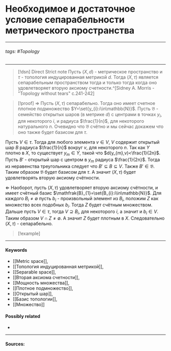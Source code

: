 # Необходимое и достаточное условие сепарабельности метрического пространства
***
###### tags: #Topology  
***
>[!dsn] Direct Strict note
>Пусть $(X,d)$ - метрическое пространство и $\tau$ - топология индуцированная метрикой $d$. Тогда $(X,\tau)$ является сепарабельным пространством тогда и только тогда когда оно удовлетворяет вторую аксиому счетности.^[Sidney A. Morris - "Topology without tears" c.241-242]


>[!proof]
>$\Rightarrow$
Пусть $(X,\tau)$ сепарабельно. Тогда оно имеет счетное плотное подмножество $Y=\set{y_{i}:i\in\mathbb{N}}$. Пусть $\mathfrak{B}$ - семейство открытых шаров (в метрике $d$) с центрами в точках $y_{i}$, для некоторого $i$, и радиуса $\frac{1}{n}$, для некоторого натурального $n$. Очевидно что $\mathfrak{B}$ счётно и мы сейчас докажем что оно также будет базисом для $\tau$.
>
Пусть $V\in\tau$. Тогда для любого элемента $v\in V$, $V$ содержит открытый шар $B$ радиуса $\frac{1}{n}$ вокруг $v$, для некоторого $n$. Так как $Y$ плотно в $X$, то существует $y_{m}\in Y$, такой что $d(y_{m},v)<\frac{1}{2n}$. Пусть $B'$ - открытый шар с центром в $y_{m}$ радиуса $\frac{1}{2n}$. Тогда из неравенства треугольника следует что $B'\subseteq B\subseteq V$. Также $B'\in\mathfrak{B}$. Таким образом $\mathfrak{B}$ будет базисом для $\tau$. А значит $(X,\tau)$ будет удовлетворять вторую аксиому счётности.
>
$\Leftarrow$
Наоборот, пусть $(X,\tau)$ удовлетворяет вторую аксиому счётности, и имеет счётный базис $\mathfrak{B}_{1}=\set{B_{i}:i\in\mathbb{N}}$. Для каждого $B_{i}\ne\emptyset$ пусть $b_{i}$ - произвольный элемент из $B_{i}$, положим $Z$ как множество всех подобных $b_{i}$. Тогда $Z$ будет счётным множеством. Дальше пусть $V\in\tau$, тогда $V\supseteq B_{i}$, для некоторого $i$, а значит и $b_{i}\in V$. Таким образом $V\cap Z\ne\emptyset$. А значит $Z$ будет плотным в $X$. Следовательно $(X,\tau)$ -  сепарабельно.

>[!example] 
>
***
#### Keywords
- [[Metric space]],
- [[Топология индуцированная метрикой]],
- [[Separable space]],
- [[Вторая аксиома счетности]],
- [[Мощность множества]],
- [[Плотное подмножество]],
- [[Открытый шар]],
- [[Базис топологии]],
- [[Множество]]
#### Possibly related
- 
***
#### Sources:
